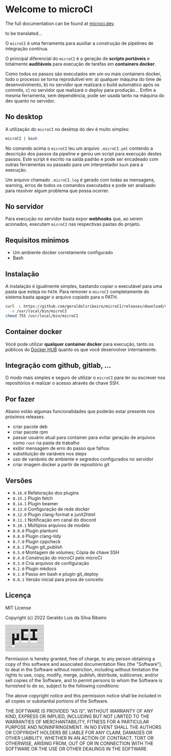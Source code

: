 # Welcome to microCI

The full documentation can be found at [microci.dev](https://microci.dev).

to be translated...

O `microCI` é uma ferramenta para auxiliar a construção de pipelines de
integração contínua.

O principal diferencial do `microCI` é a geração de **scripts portáveis** e
totalmente **auditáveis** para execução de tarefas em **containers docker**.

Como todos os passos são executados em um ou mais containers docker, todo
o processo se torna reprodutível em: a) qualquer máquina do time de
desenvolvimento, b) no servidor que realizará o build automático após os
commits, c) no servidor que realizará o deploy para produção... Enfim a mesma
ferramenta, sem dependência, pode ser usada tanto na máquina do dev quanto no
servidor.

## No desktop

A utilização do `microCI` no desktop do dev é muito simples:

```bash
microCI | bash
```

No comando acima o `microCI` leu um arquivo `.microCI.yml` contendo a descrição
dos passos da pipeline e gerou um script para execução destes passos. Este
script é escrito na saída padrão e pode ser encadeado com outras ferramentas ou
passado para um interpretador `bash` para a execução.

Um arquivo chamado `.microCI.log` é gerado com todas as mensagens, warning,
erros de todos os comandos executados e pode ser analisado para resolver algum
problema que possa ocorrer.

## No servidor

Para execução no servidor basta expor **webhooks** que, ao serem acionados,
executam `microCI` nas respectivas pastas do projeto.

## Requisitos mínimos

* Um ambiente docker corretamente configurado
* Bash

## Instalação

A instalação é igualmente simples, bastando copiar o executável para uma pasta
que esteja no `PATH`. Para remover o `microCI` completamente do sistema basta
apagar o arquivo copiado para o PATH.

```bash
curl -L https://github.com/geraldolsribeiro/microCI/releases/download/v0.16.0/microCI \
  -o /usr/local/bin/microCI
chmod 755 /usr/local/bin/microCI
```

## Container docker

Você pode utilizar **qualquer container docker** para execução, tanto os
públicos do [Docker HUB](https://hub.docker.com/) quanto os que você
desenvolver internamente.

## Integração com github, gitlab, ...

O modo mais simples e seguro de utilizar o `microCI` para ler ou escrever nos
repositórios é realizar o acesso através de chave SSH.

## Por fazer

Abaixo estão algumas funcionalidades que poderão estar presente nos próximos
releases.

* criar pacote deb
* criar pacote rpm
* passar usuário atual para container para evitar geração de arquivos como
  `root` na pasta de trabalho
* exibir mensagem de erro do passo que falhou
* substituição de variáveis nos steps
* uso de variáveis de ambiente e segredos configurados no servidor
* criar imagem docker a partir de repositório git

## Versões

* `0.16.0` Refatoração dos plugins
* `0.15.2` Plugin fetch
* `0.14.1` Plugin beamer
* `0.13.0` Configuração de rede docker
* `0.12.0` Plugin clang-format e junit2html
* `0.11.1` Notificação em canal do discord
* `0.10.1` Múltiplos arquivos de modelo
* `0.9.0` Plugin plantuml
* `0.8.0` Plugin clang-tidy
* `0.7.0` Plugin cppcheck
* `0.6.1` Plugin git_publish
* `0.5.0` Montagem de volumes; Cópia de chave SSH
* `0.4.0` Construção do microCI pelo microCI
* `0.3.0` Cria arquivos de configuração
* `0.2.0` Plugin mkdocs
* `0.1.0` Passo em bash e plugin git_deploy
* `0.0.1` Versão inicial para prova de conceito

## Licença

MIT License

Copyright (c) 2022 Geraldo Luis da Silva Ribeiro

```
░░░░░░░░░░░░░░░░░
░░░░░░░█▀▀░▀█▀░░░
░░░█░█░█░░░░█░░░░
░░░█▀▀░▀▀▀░▀▀▀░░░
░░░▀░░░░░░░░░░░░░
░░░░░░░░░░░░░░░░░
```

Permission is hereby granted, free of charge, to any person obtaining a copy
of this software and associated documentation files (the "Software"), to deal
in the Software without restriction, including without limitation the rights
to use, copy, modify, merge, publish, distribute, sublicense, and/or sell
copies of the Software, and to permit persons to whom the Software is
furnished to do so, subject to the following conditions:

The above copyright notice and this permission notice shall be included in
all copies or substantial portions of the Software.

THE SOFTWARE IS PROVIDED "AS IS", WITHOUT WARRANTY OF ANY KIND, EXPRESS OR
IMPLIED, INCLUDING BUT NOT LIMITED TO THE WARRANTIES OF MERCHANTABILITY,
FITNESS FOR A PARTICULAR PURPOSE AND NONINFRINGEMENT. IN NO EVENT SHALL THE
AUTHORS OR COPYRIGHT HOLDERS BE LIABLE FOR ANY CLAIM, DAMAGES OR OTHER
LIABILITY, WHETHER IN AN ACTION OF CONTRACT, TORT OR OTHERWISE, ARISING FROM,
OUT OF OR IN CONNECTION WITH THE SOFTWARE OR THE USE OR OTHER DEALINGS IN THE
SOFTWARE.
 

